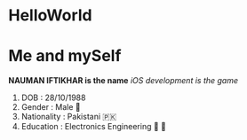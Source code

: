 # HelloWorld
# Me and mySelf

**NAUMAN IFTIKHAR is the name** 
*iOS development is the game*

1. DOB : 28/10/1988
2. Gender : Male 👨 
3. Nationality : Pakistani 🇵🇰 
4. Education : Electronics Engineering 🔌 🔋

